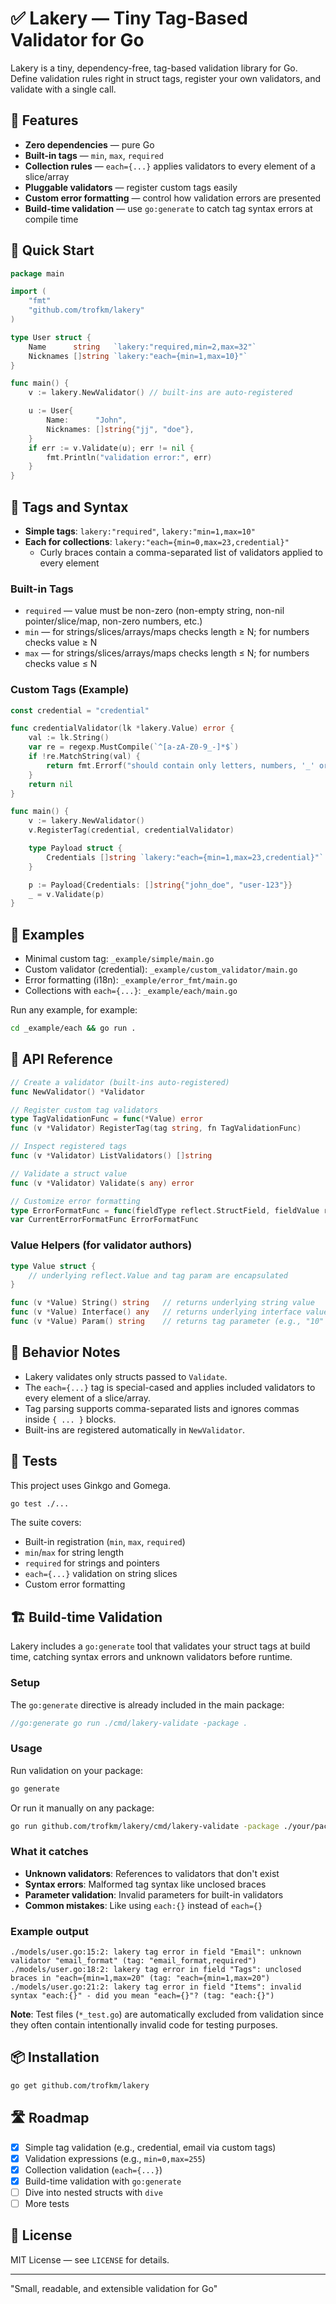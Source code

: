 # ✅ Lakery — Tiny Tag-Based Validator for Go

Lakery is a tiny, dependency-free, tag-based validation library for Go. Define validation rules right in struct tags, register your own validators, and validate with a single call.

## 🌟 Features

- **Zero dependencies** — pure Go
- **Built-in tags** — `min`, `max`, `required`
- **Collection rules** — `each={...}` applies validators to every element of a slice/array
- **Pluggable validators** — register custom tags easily
- **Custom error formatting** — control how validation errors are presented
- **Build-time validation** — use `go:generate` to catch tag syntax errors at compile time

## 🚀 Quick Start

```go
package main

import (
	"fmt"
	"github.com/trofkm/lakery"
)

type User struct {
	Name      string   `lakery:"required,min=2,max=32"`
	Nicknames []string `lakery:"each={min=1,max=10}"`
}

func main() {
	v := lakery.NewValidator() // built-ins are auto-registered

	u := User{
		Name:      "John",
		Nicknames: []string{"jj", "doe"},
	}
	if err := v.Validate(u); err != nil {
		fmt.Println("validation error:", err)
	}
}
```

## 🧩 Tags and Syntax

- **Simple tags**: `lakery:"required"`, `lakery:"min=1,max=10"`
- **Each for collections**: `lakery:"each={min=0,max=23,credential}"`
	- Curly braces contain a comma-separated list of validators applied to every element

### Built-in Tags

- `required` — value must be non-zero (non-empty string, non-nil pointer/slice/map, non-zero numbers, etc.)
- `min` — for strings/slices/arrays/maps checks length ≥ N; for numbers checks value ≥ N
- `max` — for strings/slices/arrays/maps checks length ≤ N; for numbers checks value ≤ N

### Custom Tags (Example)

```go
const credential = "credential"

func credentialValidator(lk *lakery.Value) error {
	val := lk.String()
	var re = regexp.MustCompile(`^[a-zA-Z0-9_-]*$`)
	if !re.MatchString(val) {
		return fmt.Errorf("should contain only letters, numbers, '_' or '-'")
	}
	return nil
}

func main() {
	v := lakery.NewValidator()
	v.RegisterTag(credential, credentialValidator)

	type Payload struct {
		Credentials []string `lakery:"each={min=1,max=23,credential}"`
	}

	p := Payload{Credentials: []string{"john_doe", "user-123"}}
	_ = v.Validate(p)
}
```

## 🧪 Examples

- Minimal custom tag: `_example/simple/main.go`
- Custom validator (credential): `_example/custom_validator/main.go`
- Error formatting (i18n): `_example/error_fmt/main.go`
- Collections with `each={...}`: `_example/each/main.go`

Run any example, for example:

```bash
cd _example/each && go run .
```

## 🧰 API Reference

```go
// Create a validator (built-ins auto-registered)
func NewValidator() *Validator

// Register custom tag validators
type TagValidationFunc = func(*Value) error
func (v *Validator) RegisterTag(tag string, fn TagValidationFunc)

// Inspect registered tags
func (v *Validator) ListValidators() []string

// Validate a struct value
func (v *Validator) Validate(s any) error

// Customize error formatting
type ErrorFormatFunc = func(fieldType reflect.StructField, fieldValue reflect.Value, err error) error
var CurrentErrorFormatFunc ErrorFormatFunc
```

### Value Helpers (for validator authors)

```go
type Value struct {
	// underlying reflect.Value and tag param are encapsulated
}

func (v *Value) String() string   // returns underlying string value
func (v *Value) Interface() any   // returns underlying interface value
func (v *Value) Param() string    // returns tag parameter (e.g., "10" for min=10)
```

## 🧭 Behavior Notes

- Lakery validates only structs passed to `Validate`.
- The `each={...}` tag is special-cased and applies included validators to every element of a slice/array.
- Tag parsing supports comma-separated lists and ignores commas inside `{ ... }` blocks.
- Built-ins are registered automatically in `NewValidator`.

## 🧪 Tests

This project uses Ginkgo and Gomega.

```bash
go test ./...
```

The suite covers:
- Built-in registration (`min`, `max`, `required`)
- `min`/`max` for string length
- `required` for strings and pointers
- `each={...}` validation on string slices
- Custom error formatting

## 🏗️ Build-time Validation

Lakery includes a `go:generate` tool that validates your struct tags at build time, catching syntax errors and unknown validators before runtime.

### Setup

The `go:generate` directive is already included in the main package:

```go
//go:generate go run ./cmd/lakery-validate -package .
```

### Usage

Run validation on your package:

```bash
go generate
```

Or run it manually on any package:

```bash
go run github.com/trofkm/lakery/cmd/lakery-validate -package ./your/package
```

### What it catches

- **Unknown validators**: References to validators that don't exist
- **Syntax errors**: Malformed tag syntax like unclosed braces
- **Parameter validation**: Invalid parameters for built-in validators
- **Common mistakes**: Like using `each:{}` instead of `each={}`

### Example output

```
./models/user.go:15:2: lakery tag error in field "Email": unknown validator "email_format" (tag: "email_format,required")
./models/user.go:18:2: lakery tag error in field "Tags": unclosed braces in "each={min=1,max=20" (tag: "each={min=1,max=20")
./models/user.go:21:2: lakery tag error in field "Items": invalid syntax "each:{}" - did you mean "each={}"? (tag: "each:{}")
```

**Note**: Test files (`*_test.go`) are automatically excluded from validation since they often contain intentionally invalid code for testing purposes.

## 📦 Installation

```bash
go get github.com/trofkm/lakery
```

## 🛣️ Roadmap

- [x] Simple tag validation (e.g., credential, email via custom tags)
- [x] Validation expressions (e.g., `min=0,max=255`)
- [x] Collection validation (`each={...}`)
- [x] Build-time validation with `go:generate`
- [ ] Dive into nested structs with `dive`
- [ ] More tests

## 📄 License

MIT License — see `LICENSE` for details.

---

"Small, readable, and extensible validation for Go"
